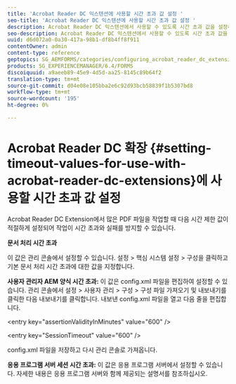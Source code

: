 ```yaml
---
title: 'Acrobat Reader DC 익스텐션에 사용할 시간 초과 값 설정 '
seo-title: 'Acrobat Reader DC 익스텐션에 사용할 시간 초과 값 설정 '
description: Acrobat Reader DC 익스텐션에서 사용할 수 있도록 시간 초과 값을 설정하는 방법을 알아봅니다.
seo-description: Acrobat Reader DC 익스텐션에서 사용할 수 있도록 시간 초과 값을 설정하는 방법을 알아봅니다.
uuid: d6d072a0-0a30-417a-98b1-df8b4ff8f911
contentOwner: admin
content-type: reference
geptopics: SG_AEMFORMS/categories/configuring_acrobat_reader_dc_extensions
products: SG_EXPERIENCEMANAGER/6.4/FORMS
discoiquuid: a9aeeb89-45e9-4d5d-aa25-8145c89b64f2
translation-type: tm+mt
source-git-commit: d04e08e105bba2e6c92d93bcb58839f1b5307bd8
workflow-type: tm+mt
source-wordcount: '195'
ht-degree: 0%

---
```



# Acrobat Reader DC 확장 {#setting-timeout-values-for-use-with-acrobat-reader-dc-extensions}에 사용할 시간 초과 값 설정

Acrobat Reader DC Extension에서 많은 PDF 파일을 작업할 때 다음 시간 제한 값이 적절하게 설정되어 작업이 시간 초과와 실패를 방지할 수 있습니다.

**문서 처리 시간 초과**

이 값은 관리 콘솔에서 설정할 수 있습니다. 설정 > 핵심 시스템 설정 > 구성을 클릭하고 기본 문서 처리 시간 초과에 대한 값을 지정합니다.

**사용자 관리자 AEM 양식 시간 초과:** 이 값은 config.xml 파일을 편집하여 설정할 수 있습니다. 관리 콘솔에서 설정 > 사용자 관리 > 구성 > 구성 파일 가져오기 및 내보내기를 클릭한 다음 내보내기를 클릭합니다. 내보낸 config.xml 파일을 열고 다음 줄을 편집합니다.

&lt;entry key=&quot;assertionValidityInMinutes&quot; value=&quot;600&quot; />

&lt;entry key=&quot;SessionTimeout&quot; value=&quot;600&quot; />

config.xml 파일을 저장하고 다시 관리 콘솔로 가져옵니다.

**응용 프로그램 서버 세션 시간 초과:** 이 값은 응용 프로그램 서버에서 설정할 수 있습니다. 자세한 내용은 응용 프로그램 서버와 함께 제공되는 설명서를 참조하십시오.
